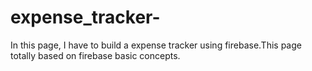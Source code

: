 # expense_tracker-
In this page, I have to build a expense tracker using firebase.This page totally based on firebase basic concepts.
